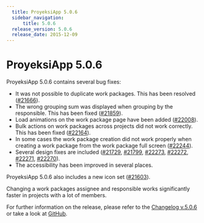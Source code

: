 ```yaml
---
  title: ProyeksiApp 5.0.6
  sidebar_navigation:
      title: 5.0.6
  release_version: 5.0.6
  release_date: 2015-12-09
---
```



# ProyeksiApp 5.0.6

ProyeksiApp 5.0.6 contains several bug fixes:

  - It was not possible to duplicate work packages. This has been
    resolved
    ([\#21666](https://community.openproject.org/work_packages/21666/activity)).
  - The wrong grouping sum was displayed when grouping by the
    responsible. This has been fixed
    ([\#21859](https://community.openproject.org/work_packages/21859/activity)).
  - Load animations on the work package page have been added
    ([\#22008](https://community.openproject.org/work_packages/22008/activity)).
  - Bulk actions on work packages across projects did not work
    correctly. This has been fixed
    ([\#22164](https://community.openproject.org/work_packages/22164/activity)).
  - In some cases the work package creation did not work properly when
    creating a work package from the work package full screen
    ([\#22244](https://community.openproject.org/work_packages/22244/activity)).
  - Several design fixes are included
    ([\#21729](https://community.openproject.org/work_packages/21729/activity),
    [\#21799](https://community.openproject.org/work_packages/21799/activity),
    [\#22273](https://community.openproject.org/work_packages/22273/activity),
    [\#22272](https://community.openproject.org/work_packages/22272/activity),
    [\#22271](https://community.openproject.org/work_packages/22271/activity),
    [\#22270](https://community.openproject.org/work_packages/22270/activity)).
  - The accessibility has been improved in several places.

ProyeksiApp 5.0.6 also includes a new icon set
([\#21603](https://community.openproject.org/work_packages/21603/activity)).

Changing a work packages assignee and responsible works significantly
faster in projects with a lot of members.

For further information on the release, please refer to the [Changelog
v.5.0.6](https://community.openproject.org/versions/784) or take a look
at [GitHub](https://github.com/opf/openproject/tree/v5.0.6).


